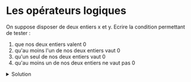 # Les opérateurs logiques

On suppose disposer de deux entiers x et y.
Ecrire la condition permettant de tester :

1.	que nos deux entiers valent 0
2.	qu'au moins l'un de nos deux entiers vaut 0
3.	qu'un seul de nos deux entiers vaut 0
3.	qu'au moins un de nos deux entiers ne vaut pas 0




    

<details>
<summary>Solution</summary>

1. `x == 0 && y == 0`
2. `x == 0 || y == 0`
3. `(x == 0 && y != 0) || (x != 0 && y == 0)`
4. `x != 0 || y != 0`  <==> `!(x == 0 && y == 0)`


</details>